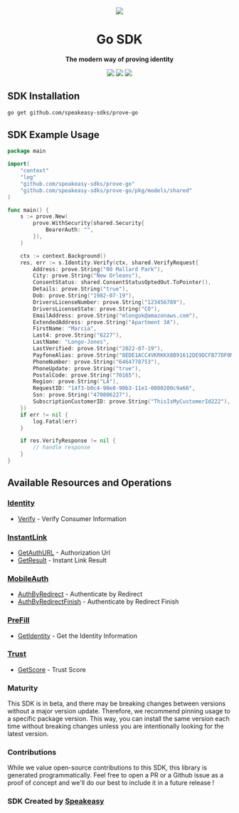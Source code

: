 <div align="center">
   <img src="https://user-images.githubusercontent.com/6267663/232879662-b4423dfa-4430-4dcd-86eb-641ba05ad440.png">
   <h1>Go SDK</h1>
   <p><strong>The modern way of proving identity</strong></p>
   <a href="https://developer.prove.com/public/reference/introduction"><img src="https://img.shields.io/static/v1?label=Docs&message=Docs&color=000&style=for-the-badge" /></a>
   <a href="https://github.com/speakeasy-sdks/prove-go/actions"><img src="https://img.shields.io/github/actions/workflow/status/speakeasy-sdks/prove-go/speakeasy_sdk_generation.yml?style=for-the-badge" /></a>
  <a href="https://opensource.org/licenses/MIT"><img src="https://img.shields.io/badge/License-MIT-blue.svg?style=for-the-badge" /></a>
</div>

<!-- Start SDK Installation -->
## SDK Installation

```bash
go get github.com/speakeasy-sdks/prove-go
```
<!-- End SDK Installation -->

## SDK Example Usage
<!-- Start SDK Example Usage -->
```go
package main

import(
	"context"
	"log"
	"github.com/speakeasy-sdks/prove-go"
	"github.com/speakeasy-sdks/prove-go/pkg/models/shared"
)

func main() {
    s := prove.New(
        prove.WithSecurity(shared.Security{
            BearerAuth: "",
        }),
    )

    ctx := context.Background()
    res, err := s.Identity.Verify(ctx, shared.VerifyRequest{
        Address: prove.String("00 Mallard Park"),
        City: prove.String("New Orleans"),
        ConsentStatus: shared.ConsentStatusOptedOut.ToPointer(),
        Details: prove.String("true"),
        Dob: prove.String("1982-07-19"),
        DriversLicenseNumber: prove.String("123456789"),
        DriversLicenseState: prove.String("CO"),
        EmailAddress: prove.String("mlongok@amazonaws.com"),
        ExtendedAddress: prove.String("Apartment 3A"),
        FirstName: "Marcia",
        Last4: prove.String("6227"),
        LastName: "Longo-Jones",
        LastVerified: prove.String("2022-07-19"),
        PayfoneAlias: prove.String("8EDE1ACC4VKRKKX8B91612DE9DCFB77DF0MEK1KQZ3T9PA44306E401F13F8B12A283E6E941AC03B46F6G3FD4CED48D730FC618931737A5FEE6E31E447"),
        PhoneNumber: prove.String("6464778753"),
        PhoneUpdate: prove.String("true"),
        PostalCode: prove.String("70165"),
        Region: prove.String("LA"),
        RequestID: "14f3-b0c4-90e0-90b3-11e1-0800200c9a66",
        Ssn: prove.String("470806227"),
        SubscriptionCustomerID: prove.String("ThisIsMyCustomerId222"),
    })
    if err != nil {
        log.Fatal(err)
    }

    if res.VerifyResponse != nil {
        // handle response
    }
}
```
<!-- End SDK Example Usage -->

<!-- Start SDK Available Operations -->
## Available Resources and Operations


### [Identity](docs/sdks/identity/README.md)

* [Verify](docs/sdks/identity/README.md#verify) - Verify Consumer Information

### [InstantLink](docs/sdks/instantlink/README.md)

* [GetAuthURL](docs/sdks/instantlink/README.md#getauthurl) - Authorization Url
* [GetResult](docs/sdks/instantlink/README.md#getresult) - Instant Link Result

### [MobileAuth](docs/sdks/mobileauth/README.md)

* [AuthByRedirect](docs/sdks/mobileauth/README.md#authbyredirect) - Authenticate by Redirect
* [AuthByRedirectFinish](docs/sdks/mobileauth/README.md#authbyredirectfinish) - Authenticate by Redirect Finish

### [PreFill](docs/sdks/prefill/README.md)

* [GetIdentity](docs/sdks/prefill/README.md#getidentity) - Get the Identity Information

### [Trust](docs/sdks/trust/README.md)

* [GetScore](docs/sdks/trust/README.md#getscore) - Trust Score
<!-- End SDK Available Operations -->

### Maturity

This SDK is in beta, and there may be breaking changes between versions without a major version update. Therefore, we recommend pinning usage
to a specific package version. This way, you can install the same version each time without breaking changes unless you are intentionally
looking for the latest version.

### Contributions

While we value open-source contributions to this SDK, this library is generated programmatically.
Feel free to open a PR or a Github issue as a proof of concept and we'll do our best to include it in a future release !

### SDK Created by [Speakeasy](https://docs.speakeasyapi.dev/docs/using-speakeasy/client-sdks)
